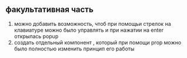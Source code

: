 ## факультативная часть

1. можно добавить возможность, чтоб при помощьи стрелок на клавиатуре можно было управлять и при нажатии на  enter открылась  popup
2. создать отдельный компонент , который при помощи  prop можно было полностью изменить принцип его работы
